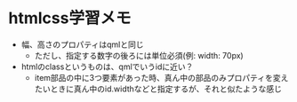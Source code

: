# htmlcss学習メモ

* 幅、高さのプロパティはqmlと同じ
  * ただし、指定する数字の後ろには単位必須(例: width: 70px)
* htmlのclassというものは、qmlでいうidに近い？
  * item部品の中に3つ要素があった時、真ん中の部品のみプロパティを変えたいときに真ん中のid.widthなどと指定するが、それと似たような感じ
